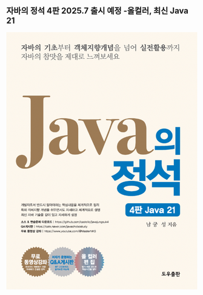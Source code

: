 ## 자바의 정석 4판 2025.7 출시 예정 -올컬러, 최신 Java 21 

![자바의 정석 4판 앞면](https://github.com/castello/javajungsuk4/blob/main/javajungsuk4_front.png "자바의 정석 4판 Java 21")
